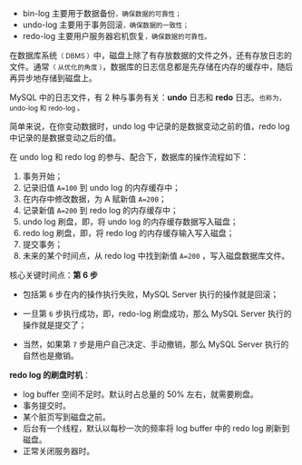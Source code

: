 - bin-log 主要用于数据备份<small>，确保数据的可靠性；</small>
- undo-log 主要用于事务回滚<small>，确保数据的一致性；</small>
- redo-log 主要用户服务器宕机恢复<small>，确保数据的可靠性。</small>

在数据库系统<small>（ DBMS ）</small>中，磁盘上除了有存放数据的文件之外，还有存放日志的文件。通常<small>（ 从优化的角度 ）</small>，数据库的日志信息都是先存储在内存的缓存中，随后再异步地存储到磁盘上。

MySQL 中的日志文件，有 2 种与事务有关：**undo** 日志和 **redo** 日志。<small>也称为，undo-log 和 redo-log 。</small>

简单来说，在你变动数据时，undo log 中记录的是数据变动之前的值，redo log 中记录的是数据变动之后的值。

在 undo log 和 redo log 的参与、配合下，数据库的操作流程如下：

1. 事务开始；
2. 记录旧值 `A=100` 到 undo log 的内存缓存中；
3. 在内存中修改数据，为 A 赋新值 `A=200`；
4. 记录新值 `A=200` 到 redo log 的内存缓存中；
5. undo log 刷盘，即，将 undo log 的内存缓存数据写入磁盘；
6. redo log 刷盘，即，将 redo log 的内存缓存输入写入磁盘；
7. 提交事务；
8. 未来的某个时间点，从 redo log 中找到新值 `A=200` ，写入磁盘数据库文件。

核心关键时间点：**第 6 步** 

- 包括第 `6` 步在内的操作执行失败，MySQL Server 执行的操作就是回滚；

- 一旦第 `6` 步执行成功，即，redo-log 刷盘成功，那么 MySQL Server 执行的操作就是提交了；

- 当然，如果第 `7` 步是用户自己决定、手动撤销，那么 MySQL Server 执行的自然也是撤销。

**redo log 的刷盘时机**：

- log buffer 空间不足时。默认时占总量的 50% 左右，就需要刷盘。
- 事务提交时。
- 某个脏页写到磁盘之前。
- 后台有一个线程，默认以每秒一次的频率将 log buffer 中的 redo log 刷新到磁盘。
- 正常关闭服务器时。
